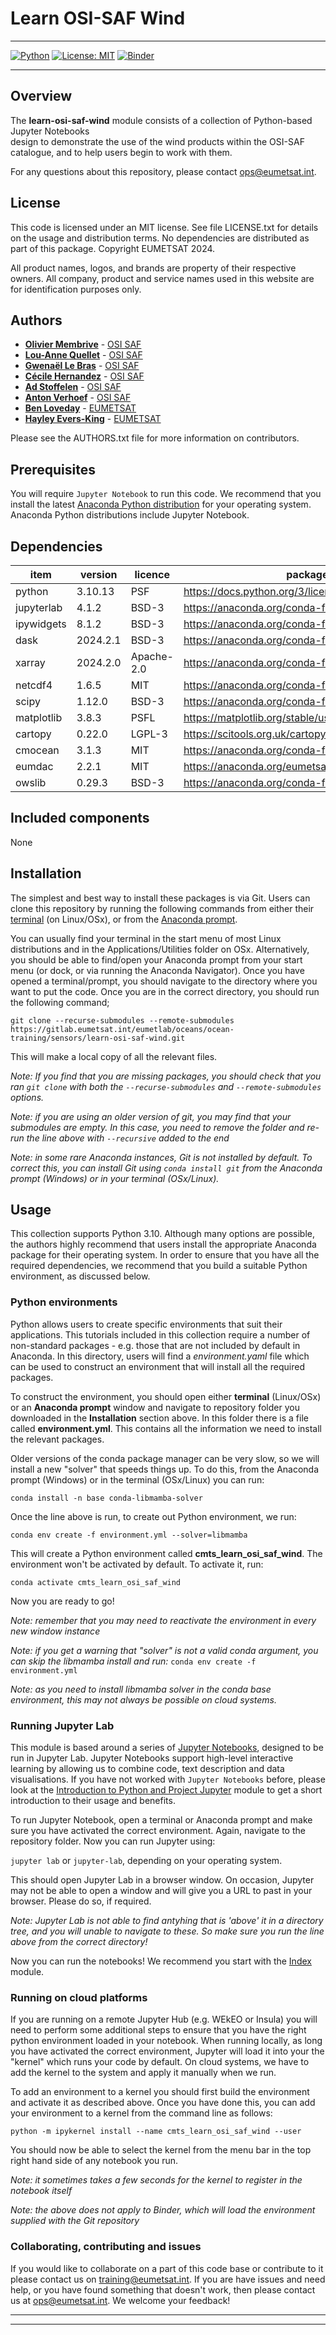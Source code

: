 # Learn OSI-SAF Wind

<hr>

[![Python](https://img.shields.io/badge/python%203.10-anaconda-green)](https://www.anaconda.com/products/distribution)
[![License: MIT](https://img.shields.io/badge/License-MIT-green.svg)](LICENSE.txt)
[![Binder](https://mybinder.org/badge_logo.svg)](https://mybinder.org/v2/git/https%3A%2F%2Fgitlab.eumetsat.int%2Feumetlab%2Foceans%2Focean-training%2Fsensors%2Flearn-osi-saf-wind/HEAD?labpath=Index.ipynb)

<hr>

## Overview

The **learn-osi-saf-wind** module consists of a collection of Python-based Jupyter Notebooks  
design to demonstrate the use of the wind products within the OSI-SAF catalogue, 
and to help users begin to work with them.

For any questions about this repository, please contact ops@eumetsat.int.

## License
 
This code is licensed under an MIT license. See file LICENSE.txt for details on 
the usage and distribution terms. No dependencies are distributed as part of 
this package. Copyright EUMETSAT 2024.

All product names, logos, and brands are property of their respective owners. 
All company, product and service names used in this website are for identification 
purposes only.

## Authors

* [**Olivier Membrive**](mailto://osi-saf.manager@meteo.fr) - [OSI SAF](https://osi-saf.eumetsat.int)
* [**Lou-Anne Quellet**](mailto://osi-saf.manager@meteo.fr) - [OSI SAF](https://osi-saf.eumetsat.int)
* [**Gwenaël Le Bras**](mailto://osi-saf.manager@meteo.fr) - [OSI SAF](https://osi-saf.eumetsat.int)
* [**Cécile Hernandez**](mailto://osi-saf.manager@meteo.fr) - [OSI SAF](https://osi-saf.eumetsat.int)
* [**Ad Stoffelen**](mailto://osi-saf.manager@meteo.fr) - [OSI SAF](https://osi-saf.eumetsat.int)
* [**Anton Verhoef**](mailto://osi-saf.manager@meteo.fr) - [OSI SAF](https://osi-saf.eumetsat.int)
* [**Ben Loveday**](mailto://ops@eumetsat.int) - [EUMETSAT](http://www.eumetsat.int)
* [**Hayley Evers-King**](mailto://ops@eumetsat.int) - [EUMETSAT](http://www.eumetsat.int)

Please see the AUTHORS.txt file for more information on contributors.

## Prerequisites

You will require `Jupyter Notebook` to run this code. We recommend that you install 
the latest [Anaconda Python distribution](https://www.anaconda.com/) for your 
operating system. Anaconda Python distributions include Jupyter Notebook.

## Dependencies

|item|version|licence|package info|
|---|---|---|---|
|python|3.10.13|PSF|https://docs.python.org/3/license.html|
|jupyterlab|4.1.2|BSD-3|https://anaconda.org/conda-forge/jupyterlab|
|ipywidgets|8.1.2|BSD-3|https://anaconda.org/conda-forge/ipywidgets|
|dask|2024.2.1|BSD-3|https://anaconda.org/conda-forge/dask|
|xarray|2024.2.0|Apache-2.0|https://anaconda.org/conda-forge/xarray|
|netcdf4|1.6.5|MIT|https://anaconda.org/conda-forge/netcdf4|
|scipy|1.12.0|BSD-3|https://anaconda.org/conda-forge/scipy|
|matplotlib|3.8.3|PSFL|https://matplotlib.org/stable/users/project/license.html|
|cartopy|0.22.0|LGPL-3|https://scitools.org.uk/cartopy/docs/latest/copyright.html|
|cmocean|3.1.3|MIT|https://anaconda.org/conda-forge/cmocean|
|eumdac|2.2.1|MIT|https://anaconda.org/eumetsat/eumdac|
|owslib|0.29.3|BSD-3|https://anaconda.org/conda-forge/owslib|

## Included components

None

## Installation

The simplest and best way to install these packages is via Git. Users can clone this 
repository by running the following commands from either their [terminal](https://tinyurl.com/2s44595a) 
(on Linux/OSx), or from the [Anaconda prompt](https://docs.anaconda.com/anaconda/user-guide/getting-started/). 

You can usually find your terminal in the start menu of most Linux distributions 
and in the Applications/Utilities folder  on OSx. Alternatively, you should be 
able to find/open your Anaconda prompt from your start menu (or dock, or via running 
the Anaconda Navigator). Once you have opened a terminal/prompt, you should navigate 
to the directory where you want to put the code. Once you are in the correct directory, 
you should run the following command;

`git clone --recurse-submodules --remote-submodules https://gitlab.eumetsat.int/eumetlab/oceans/ocean-training/sensors/learn-osi-saf-wind.git`

This will make a local copy of all the relevant files.

*Note: If you find that you are missing packages, you should check that you ran 
`git clone` with both the `--recurse-submodules` and `--remote-submodules` options.*

*Note: if you are using an older version of git, you may find that your submodules are empty. 
In this case, you need to remove the folder and re-run the line above with `--recursive` added to the end*

*Note: in some rare Anaconda instances, Git is not installed by default. To correct 
this, you can install Git using `conda install git` from the Anaconda prompt (Windows) 
or in your terminal (OSx/Linux).*

## Usage

This collection supports Python 3.10. Although many options are possible, the 
authors highly recommend that users install the appropriate Anaconda package 
for their operating system. In order to ensure that you have all the required 
dependencies, we recommend that you build a suitable Python environment, as 
discussed below.

### Python environments

Python allows users to create specific environments that suit their applications. 
This tutorials included in this collection require a number of non-standard 
packages - e.g. those that are not included by default in Anaconda. In this 
directory, users will find a *environment.yaml* file which can be used to 
construct an environment that will install all the required packages.

To construct the environment, you should open either **terminal** (Linux/OSx) 
or an **Anaconda prompt** window and navigate to repository folder you downloaded 
in the **Installation** section above. In this folder there is a file called 
**environment.yml**. This contains all the information we need to install the relevant 
packages.

Older versions of the conda package manager can be very slow, so we will install a new "solver" that 
speeds things up. To do this, from the Anaconda prompt (Windows) or in the terminal (OSx/Linux) 
you can run:

`conda install -n base conda-libmamba-solver`

Once the line above is run, to create out Python environment, we run:

`conda env create -f environment.yml --solver=libmamba`

This will create a Python environment called **cmts_learn_osi_saf_wind**. The environment 
won't be activated by default. To activate it, run:

`conda activate cmts_learn_osi_saf_wind`

Now you are ready to go!

*Note: remember that you may need to reactivate the environment in every 
new window instance*

*Note: if you get a warning that "solver" is not a valid conda argument, you can 
skip the libmamba install and run:* `conda env create -f environment.yml`

*Note: as you need to install libmamba solver in the conda base environment, this may not always be
possible on cloud systems.*

### Running Jupyter Lab

This module is based around a series of [Jupyter Notebooks](https://jupyter.org/), designed to be run in Jupyter Lab. 
Jupyter Notebooks support high-level interactive learning by allowing us to combine code, text description and data 
visualisations. If you have not worked with `Jupyter Notebooks` before, please look at the [Introduction to Python 
and Project Jupyter](./working-with-python/Intro_to_Python_and_Jupyter.ipynb) module to get a short introduction to 
their usage and benefits.

To run Jupyter Notebook, open a terminal or Anaconda prompt and make sure you have activated 
the correct environment. Again, navigate to the repository folder. Now you can run Jupyter using:

`jupyter lab` or `jupyter-lab`, depending on your operating system.

This should open Jupyter Lab in a browser window. On occasion, Jupyter may not
be able to open a window and will give you a URL to past in your browser. Please do
so, if required.

*Note: Jupyter Lab is not able to find antyhing that is 'above' it in a directory 
tree, and you will unable to navigate to these. So make sure you run the line above 
from the correct directory!*

Now you can run the notebooks! We recommend you start with the [Index](./Index.ipynb) module.

### Running on cloud platforms

If you are running on a remote Jupyter Hub (e.g. WEkEO or Insula) you will need to perform some additional steps to 
ensure that you have the right python environment loaded in your notebook. When running locally, as long you have activated 
the correct environment, Jupyter will load it into your the "kernel" which runs your code by default. On cloud systems, we 
have to add the kernel to the system and apply it manually when we run.

To add an environment to a kernel you should first build the environment and activate it as described above. Once you have 
done this, you can add your environment to a kernel from the command line as follows:

`python -m ipykernel install --name cmts_learn_osi_saf_wind --user`

You should now be able to select the kernel from the menu bar in the top right hand side of any notebook you run.

*Note: it sometimes takes a few seconds for the kernel to register in the notebook itself*

*Note: the above does not apply to Binder, which will load the environment supplied with the Git repository*

### Collaborating, contributing and issues

If you would like to collaborate on a part of this code base or contribute to it 
please contact us on training@eumetsat.int. If you are have issues and 
need help, or you have found something that doesn't work, then please contact us 
at ops@eumetsat.int. We welcome your feedback!

<hr>
<hr>